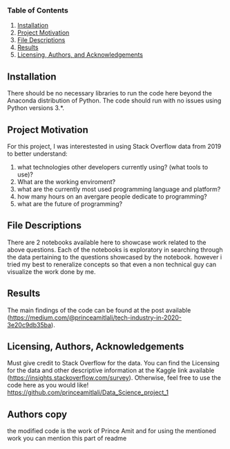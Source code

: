 ### Table of Contents

1. [Installation](#installation)
2. [Project Motivation](#motivation)
3. [File Descriptions](#files)
4. [Results](#results)
5. [Licensing, Authors, and Acknowledgements](#licensing)

## Installation <a name="installation"></a>

There should be no necessary libraries to run the code here beyond the Anaconda distribution of Python.  The code should run with no issues using Python versions 3.*.

## Project Motivation<a name="motivation"></a>

For this project, I was interestested in using Stack Overflow data from 2019 to better understand:

1. what technologies other developers currently using? (what tools to use)?
2. What are the working enviroment?
3. what are the currently most used programming language and platform?
4. how many hours on an avergare people dedicate to programming?
5. what are the future of programming?


## File Descriptions <a name="files"></a>

There are 2 notebooks available here to showcase work related to the above questions.  Each of the notebooks is exploratory in searching through the data pertaining to the questions showcased by the notebook. however i tried my best to reneralize concepts so that even a non technical guy can visualize the work done by me.

## Results<a name="results"></a>

The main findings of the code can be found at the post available (https://medium.com/@princeamitlali/tech-industry-in-2020-3e20c9db35ba).

## Licensing, Authors, Acknowledgements<a name="licensing"></a>

Must give credit to Stack Overflow for the data.  You can find the Licensing for the data and other descriptive information at the Kaggle link available (https://insights.stackoverflow.com/survey).  Otherwise, feel free to use the code here as you would like! https://github.com/princeamitlali/Data_Science_project_1

## Authors copy<a name="licensing"></a>

the modified code is the work of Prince Amit and for using the mentioned work you can mention this part of readme
